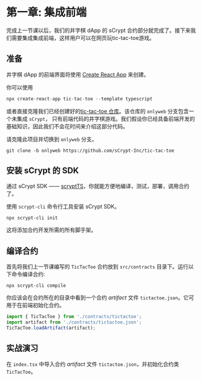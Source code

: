 # 第一章: 集成前端

完成上一节课以后，我们的井字棋 dApp 的 sCrypt 合约部分就完成了。接下来我们需要集成集成前端，这样用户可以在网页玩tic-tac-toe游戏。

## 准备

井字棋 dApp 的前端界面将使用 [Create React App](https://create-react-app.dev/) 来创建。

你可以使用 

```ts
npx create-react-app tic-tac-toe --template typescript
```

或者直接克隆我们已经创建好的[tic-tac-toe 仓库](https://github.com/sCrypt-Inc/tic-tac-toe)。该仓库的 `onlyweb` 分支包含一个未集成 `sCrypt`， 只有前端代码的井字棋游戏。我们假设你已经具备前端开发的基础知识，因此我们不会花时间来介绍这部分代码。

请克隆此项目并切换到 `onlyweb` 分支。

```
git clone -b onlyweb https://github.com/sCrypt-Inc/tic-tac-toe
```

##  安装 sCrypt 的 SDK

通过  sCrypt SDK —— [scryptTS](https://scrypt.io/scrypt-ts)，你就能方便地编译，测试，部署，调用合约了。

使用 `scrypt-cli` 命令行工具安装 sCrypt SDK。

```base
npx scrypt-cli init
```

这将添加合约开发所需的所有脚手架。


## 编译合约

首先将我们上一节课编写的 `TicTacToe` 合约放到 `src/contracts` 目录下。运行以下命令编译合约:

```
npx scrypt-cli compile
```

你应该会在合约所在的目录中看到一个合约 *artifact* 文件 `tictactoe.json`。它可用于在前端初始化合约。


```ts
import { TicTacToe } from './contracts/tictactoe';
import artifact from './contracts/tictactoe.json';
TicTacToe.loadArtifact(artifact);
```


## 实战演习

在 `index.tsx` 中导入合约 *artifact* 文件 `tictactoe.json`，并初始化合约类 `TicTacToe`。